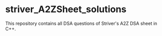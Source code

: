 # striver_A2ZSheet_solutions
This repository contains all DSA questions of Striver's A2Z DSA sheet in C++.
